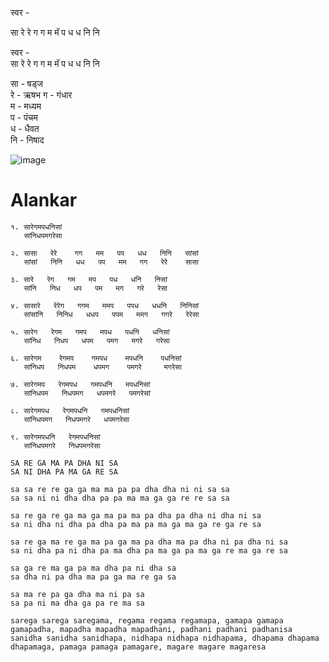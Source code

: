 
स्वर -

सा रे रे ग ग म मॅ प ध ध नि नि 

स्वर -																							
सा		रे		रे		ग		ग		म		मॅ		प		ध		ध		नि		नि	



सा	-	षड्ज	
रे	-	ऋषभ	
ग	-	गंधार	
म	-	मध्यम	
प	-	पंचम	
ध	-	धैवत	
नि	-	निषाद	

![image](https://user-images.githubusercontent.com/59148909/205009931-f87fb58c-7154-46c5-bf20-7172cce2b545.png)

# Alankar

```
१. सारेगमपधनिसां 
   सांनिधपमगरेसा
```

````
२. सासा   रेरे    गग   मम   पप   धध   निनि   सांसां 
   सांसां   निनि   धध   पप   मम   गग   रेरे    सासा
````

```
३. सारे   रेग   गम   मप   पध   धनि   निसां
   सांनि   निध   धप   पम   मग   गरे   रेसा
```

```
४. सासारे   रेरेग   गगम   ममप   पपध   धधनि   निनिसां
   सांसांनि   निनिध   धधप   पपम   ममग   गगरे   रेरेसा
```

```
५. सारेग   रेगम   गमप   मपध   पधनि   धनिसां
   सांनिध   निधप   धपम   पमग   मगरे   गरेसा
```

```
६. सारेगम    रेगमप    गमपध    मपधनि    पधनिसां
   सांनिधप   निधपम    धपमग    पमगरे     मगरेसा
```

```
७. सारेगमप   रेगमपध   गमपधनि   मपधनिसां
   सांनिधपम   निधपमग   धपमगरे   पमगरेसां
```

```
८. सारेगमपध   रेगमपधनि   गमपधनिसां
   सांनिधपमग   निधपमगरे   धपमगरेसा
```

```
९. सारेगमपधनि   रेगमपधनिसां
   सांनिधपमगरे   निधपमगरेसा
```


```
SA RE GA MA PA DHA NI SA
SA NI DHA PA MA GA RE SA

sa sa re re ga ga ma ma pa pa dha dha ni ni sa sa
sa sa ni ni dha dha pa pa ma ma ga ga re re sa sa

sa re ga re ga ma ga ma pa ma pa dha pa dha ni dha ni sa
sa ni dha ni dha pa dha pa ma pa ma ga ma ga re ga re sa

sa re ga ma re ga ma pa ga ma pa dha ma pa dha ni pa dha ni sa
sa ni dha pa ni dha pa ma dha pa ma ga pa ma ga re ma ga re sa

sa ga re ma ga pa ma dha pa ni dha sa
sa dha ni pa dha ma pa ga ma re ga sa

sa ma re pa ga dha ma ni pa sa
sa pa ni ma dha ga pa re ma sa

sarega sarega saregama, regama regama regamapa, gamapa gamapa gamapadha, mapadha mapadha mapadhani, padhani padhani padhanisa
sanidha sanidha sanidhapa, nidhapa nidhapa nidhapama, dhapama dhapama dhapamaga, pamaga pamaga pamagare, magare magare magaresa
```


